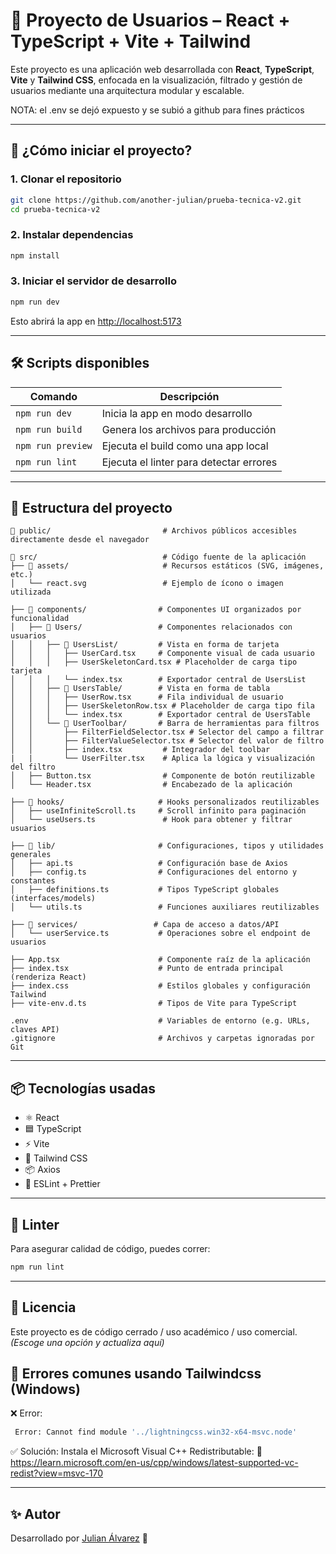 # 🧩 Proyecto de Usuarios – React + TypeScript + Vite + Tailwind

Este proyecto es una aplicación web desarrollada con **React**, **TypeScript**, **Vite** y **Tailwind CSS**, enfocada en la visualización, filtrado y gestión de usuarios mediante una arquitectura modular y escalable.

NOTA: el .env se dejó expuesto y se subió a github para fines prácticos

---

## 🚀 ¿Cómo iniciar el proyecto?

### 1. Clonar el repositorio

```bash
git clone https://github.com/another-julian/prueba-tecnica-v2.git
cd prueba-tecnica-v2
```

### 2. Instalar dependencias

```bash
npm install
```

### 3. Iniciar el servidor de desarrollo

```bash
npm run dev
```

Esto abrirá la app en [http://localhost:5173](http://localhost:5173)

---

## 🛠️ Scripts disponibles

| Comando           | Descripción                             |
| ----------------- | --------------------------------------- |
| `npm run dev`     | Inicia la app en modo desarrollo        |
| `npm run build`   | Genera los archivos para producción     |
| `npm run preview` | Ejecuta el build como una app local     |
| `npm run lint`    | Ejecuta el linter para detectar errores |

---

## 📁 Estructura del proyecto

```plaintext
📁 public/                         # Archivos públicos accesibles directamente desde el navegador

📁 src/                            # Código fuente de la aplicación
├── 📁 assets/                     # Recursos estáticos (SVG, imágenes, etc.)
│   └── react.svg                 # Ejemplo de ícono o imagen utilizada

├── 📁 components/                # Componentes UI organizados por funcionalidad
│   ├── 📁 Users/                 # Componentes relacionados con usuarios
│   │   ├── 📁 UsersList/         # Vista en forma de tarjeta
│   │   │   ├── UserCard.tsx     # Componente visual de cada usuario
│   │   │   ├── UserSkeletonCard.tsx # Placeholder de carga tipo tarjeta
│   │   │   └── index.tsx        # Exportador central de UsersList
│   │   ├── 📁 UsersTable/        # Vista en forma de tabla
│   │   │   ├── UserRow.tsx      # Fila individual de usuario
│   │   │   ├── UserSkeletonRow.tsx # Placeholder de carga tipo fila
│   │   │   └── index.tsx        # Exportador central de UsersTable
│   │   └── 📁 UserToolbar/       # Barra de herramientas para filtros
│   │       ├── FilterFieldSelector.tsx # Selector del campo a filtrar
│   │       ├── FilterValueSelector.tsx # Selector del valor de filtro
│   │       ├── index.tsx         # Integrador del toolbar
|   |       └── UserFilter.tsx    # Aplica la lógica y visualización del filtro
│   ├── Button.tsx                # Componente de botón reutilizable
│   └── Header.tsx                # Encabezado de la aplicación

├── 📁 hooks/                     # Hooks personalizados reutilizables
│   ├── useInfiniteScroll.ts     # Scroll infinito para paginación
│   └── useUsers.ts               # Hook para obtener y filtrar usuarios

├── 📁 lib/                       # Configuraciones, tipos y utilidades generales
│   ├── api.ts                   # Configuración base de Axios
│   ├── config.ts                # Configuraciones del entorno y constantes
│   ├── definitions.ts           # Tipos TypeScript globales (interfaces/models)
│   └── utils.ts                 # Funciones auxiliares reutilizables

├── 📁 services/                 # Capa de acceso a datos/API
│   └── userService.ts           # Operaciones sobre el endpoint de usuarios

├── App.tsx                      # Componente raíz de la aplicación
├── index.tsx                    # Punto de entrada principal (renderiza React)
├── index.css                    # Estilos globales y configuración Tailwind
├── vite-env.d.ts                # Tipos de Vite para TypeScript

.env                             # Variables de entorno (e.g. URLs, claves API)
.gitignore                       # Archivos y carpetas ignoradas por Git
```

---

## 📦 Tecnologías usadas

- ⚛️ React
- 🟦 TypeScript
- ⚡ Vite
- 🎨 Tailwind CSS
- 📦 Axios
- 🧪 ESLint + Prettier

---

## 🧪 Linter

Para asegurar calidad de código, puedes correr:

```bash
npm run lint
```

---

## 📄 Licencia

Este proyecto es de código cerrado / uso académico / uso comercial. _(Escoge una opción y actualiza aquí)_

## 🚧 Errores comunes usando Tailwindcss (Windows)

❌ Error:

```bash
 Error: Cannot find module '../lightningcss.win32-x64-msvc.node'
```

✅ Solución:
Instala el Microsoft Visual C++ Redistributable:
🔗 https://learn.microsoft.com/en-us/cpp/windows/latest-supported-vc-redist?view=msvc-170

---

## ✨ Autor

Desarrollado por [Julian Álvarez](https://github.com/another-julian) 🚀
